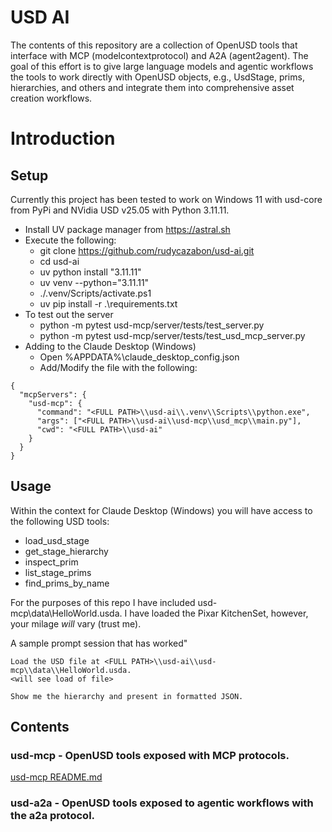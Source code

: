 # USD AI 
The contents of this repository are a collection of OpenUSD tools that interface with MCP (modelcontextprotocol) and A2A (agent2agent). The goal of this effort is to give large language models and agentic workflows the tools to work directly with OpenUSD objects, e.g., UsdStage, prims, hierarchies, and others and integrate them into comprehensive asset creation workflows.

# Introduction 

## Setup
Currently this project has been tested to work on Windows 11 with usd-core from PyPi and NVidia USD v25.05 with Python 3.11.11. 

- Install UV package manager from https://astral.sh
- Execute the following:
  - git clone https://github.com/rudycazabon/usd-ai.git
  - cd usd-ai
  - uv python install "3.11.11"
  - uv venv --python="3.11.11"
  - ./.venv/Scripts/activate.ps1
  - uv pip install -r .\requirements.txt
- To test out the server
  - python -m pytest usd-mcp/server/tests/test_server.py
  - python -m pytest usd-mcp/server/tests/test_usd_mcp_server.py
- Adding to the Claude Desktop (Windows)
  - Open %APPDATA%\claude_desktop_config.json
  - Add/Modify the file with the following:
```
{
  "mcpServers": {
    "usd-mcp": {
      "command": "<FULL PATH>\\usd-ai\\.venv\\Scripts\\python.exe",
      "args": ["<FULL PATH>\\usd-ai\\usd-mcp\\usd_mcp\\main.py"],
      "cwd": "<FULL PATH>\\usd-ai"
    }
  }
}
```

## Usage
Within the context for Claude Desktop (Windows) you will have access to the following USD tools:
- load_usd_stage
- get_stage_hierarchy
- inspect_prim
- list_stage_prims
- find_prims_by_name

For the purposes of this repo I have included usd-mcp\data\HelloWorld.usda. I have loaded the Pixar KitchenSet, however, your milage _will_ vary (trust me).

A sample prompt session that has worked"

```
Load the USD file at <FULL PATH>\\usd-ai\\usd-mcp\\data\\HelloWorld.usda.
<will see load of file>

Show me the hierarchy and present in formatted JSON.
```
## Contents
### usd-mcp - OpenUSD tools exposed with MCP protocols.
[usd-mcp README.md](./usd-mcp/README.md)

### usd-a2a - OpenUSD tools exposed to agentic workflows with the a2a protocol.
